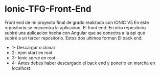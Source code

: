 # Ionic-TFG-Front-End
Front end de mi proyecto final de grado realizado con IONIC V5
En este repositorio se encuentra la aplicacion. El front end. En otro repositorio subiré una aplicacion hecha con Angular que se conectra a la api que subiré a un tercer repositorio. Estos dos ultimos forman El back end. 
* 1- Descargar o clonar
* 2- npm start en root
* 3- Ionic serve en root
* 4- Antes debes haber descargado el back end y ponerlo en marcha en localhost
